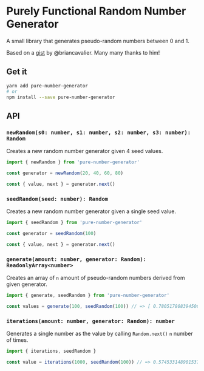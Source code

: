 # Purely Functional Random Number Generator

A small library that generates pseudo-random numbers between 0 and 1.

Based on a [gist](https://gist.github.com/briancavalier/f71314fcff5e7870608e) by @briancavalier.
Many many thanks to him!

## Get it

```sh
yarn add pure-number-generator
# or
npm install --save pure-number-generator
```

## API

### `newRandom(s0: number, s1: number, s2: number, s3: number): Random`

Creates a new random number generator given 4 seed values.

```typescript
import { newRandom } from 'pure-number-generator'

const generator = newRandom(20, 40, 60, 80)

const { value, next } = generator.next()
```

### `seedRandom(seed: number): Random`

Creates a new random number generator given a single seed value.

```typescript
import { seedRandom } from 'pure-number-generator'

const generator = seedRandom(100)

const { value, next } = generator.next()
```

### `generate(amount: number, generator: Random): ReadonlyArray<number>`

Creates an array of `n` amount of pseudo-random numbers derived from given generator.

```typescript
import { generate, seedRandom } from 'pure-number-generator'

const values = generate(100, seedRandom(100)) // => [ 0.7805178083945066, ... ] 100 items
```

### `iterations(amount: number, generator: Random): number`

Generates a single number as the value by calling `Random.next()` `n` number of
times.

```typescript
import { iterations, seedRandom }

const value = iterations(1000, seedRandom(100)) // => 0.5745331489015371
```